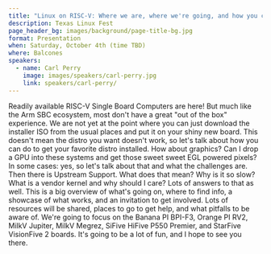 ```yaml
---
title: "Linux on RISC-V: Where we are, where we're going, and how you can jump in"
description: Texas Linux Fest
page_header_bg: images/background/page-title-bg.jpg
format: Presentation
when: Saturday, October 4th (time TBD)
where: Balcones
speakers:
  - name: Carl Perry
    image: images/speakers/carl-perry.jpg
    link: speakers/carl-perry/
---
```


Readily available RISC-V Single Board Computers are here!  But much like the
Arm SBC ecosystem, most don't have a great "out of the box" experience.  We are
not yet at the point where you can just download the installer ISO from the
usual places and put it on your shiny new board.  This doesn't mean the distro
you want doesn't work, so let's talk about how you can do to get your favorite
distro installed.  How about graphics? Can I drop a GPU into these systems and
get those sweet sweet EGL powered pixels? In some cases: yes, so let's talk
about that and what the challenges are.  Then there is Upstream Support.  What
does that mean? Why is it so slow? What is a vendor kernel and why should I
care? Lots of answers to that as well.  This is a big overview of what's going
on, where to find info, a showcase of what works, and an invitation to get
involved.  Lots of resources will be shared, places to go to get help, and what
pitfalls to be aware of.  We're going to focus on the Banana PI BPI-F3, Orange
PI RV2, MilkV Jupiter, MilkV Megrez, SiFive HiFive P550 Premier, and StarFive
VisionFive 2 boards.  It's going to be a lot of fun, and I hope to see you
there.
